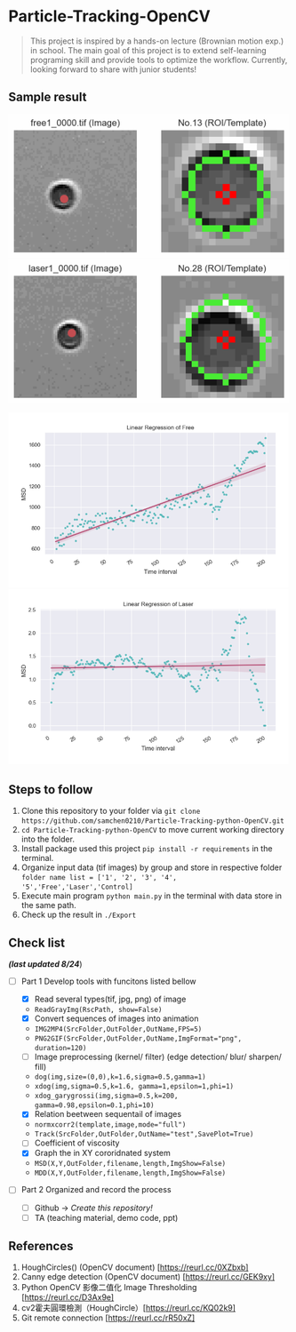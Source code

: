# Particle-Tracking-OpenCV
> This project is inspired by a hands-on lecture (Brownian motion exp.) in school. The main goal of this project is to extend self-learning programing skill and provide tools to optimize the workflow. Currently, looking forward to share with junior students! 

## Sample result
![free1_0100.png](./Export/TrackFile/GIF/Track_Free.gif)
![free1_0100.png](./Export/TrackFile/GIF/Track_Laser.gif)

![free1_0100.png](./Export/TrackFile/Plot/Free.png)
![free1_0100.png](./Export/TrackFile/Plot/Laser.png)



## Steps to follow
1. Clone this repository to your folder via `git clone https://github.com/samchen0210/Particle-Tracking-python-OpenCV.git`
2. `cd Particle-Tracking-python-OpenCV` to move current working directory into the folder.
3. Install package used this project `pip install -r requirements` in the terminal.
4. Organize input data (tif images) by group and store in respective folder `folder name list = ['1', '2', '3', '4', '5','Free','Laser','Control]`
5. Execute main program `python main.py` in the terminal with data store in the same path.
6. Check up the result in `./Export`

## Check list  
***(last updated 8/24***)
- [ ] Part 1 Develop tools with funcitons listed bellow 
  - [x] Read several types(tif, jpg, png) of image
  - `ReadGrayImg(RscPath, show=False)`
  - [x] Convert sequences of images into animation 
  - `IMG2MP4(SrcFolder,OutFolder,OutName,FPS=5)`
  - `PNG2GIF(SrcFolder,OutFolder,OutName,ImgFormat="png", duration=120)`
  - [ ] Image preprocessing (kernel/ filter) (edge detection/ blur/ sharpen/ fill)
  - `dog(img,size=(0,0),k=1.6,sigma=0.5,gamma=1)`
  - `xdog(img,sigma=0.5,k=1.6, gamma=1,epsilon=1,phi=1)`
  - `xdog_garygrossi(img,sigma=0.5,k=200, gamma=0.98,epsilon=0.1,phi=10)`
  - [x] Relation beetween sequentail of images 
  - `normxcorr2(template,image,mode="full")`
  - `Track(SrcFolder,OutFolder,OutName="test",SavePlot=True)`
  - [ ] Coefficient of viscosity
  - [x] Graph the in XY cororidnated system
  - `MSD(X,Y,OutFolder,filename,length,ImgShow=False)`
  - `MDD(X,Y,OutFolder,filename,length,ImgShow=False)`
 
- [ ] Part 2 Organized and record the process
  - [ ] Github -> *Create this repository!* 
  - [ ] TA (teaching material, demo code, ppt)

## References 
1. HoughCircles() (OpenCV document) [https://reurl.cc/0XZbxb]
2. Canny edge detection (OpenCV document) [https://reurl.cc/GEK9xy]
3. Python OpenCV 影像二值化 Image Thresholding [https://reurl.cc/D3Ax9e]
4. cv2霍夫圓環檢測（HoughCircle）[https://reurl.cc/KQ02k9]
5. Git remote connection [https://reurl.cc/rR50xZ]
